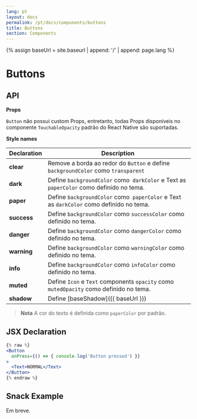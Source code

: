 ```yaml
---
lang: pt
layout: docs
permalink: /pt/docs/components/buttons
title: Buttons
section: Components
---
```

{% assign baseUrl = site.baseurl | append: '/' | append: page.lang %}

# Buttons

## API

**Props**

`Button` não possui custom Props, entretanto, todas Props disponíveis no componente `TouchableOpacity` padrão do React Native são suportadas.

**Style names**

| Declaration | Description |
|-------------|-------------|
| **clear** | Remove a borda ao redor do `Button` e define `backgroundColor` como `transparent` |
| **dark** | Define `backgroundColor` como` darkColor` e Text as `paperColor` como definido no tema. |
| **paper** | Define `backgroundColor` como` paperColor` e Text as `darkColor` como definido no tema. |
| **success** | Define `backgroundColor` como `successColor` como definido no tema. |
| **danger** | Define `backgroundColor` como `dangerColor` como definido no tema. |
| **warning** | Define `backgroundColor` como `warningColor` como definido no tema. |
| **info** | Define `backgroundColor` como `infoColor` como definido no tema. |
| **muted** | Define `Icon` e `Text` components `opacity` como `mutedOpacity` como definido no tema. |
| **shadow** | Define [baseShadow]({{ baseUrl }}) |

> **Nota**
> A cor do texto é definida como `paperColor` por padrão.

## JSX Declaration

``` jsx
{% raw %}
<Button
  onPress={() => { console.log('Button pressed') }}
>
  <Text>NORMAL</Text>
</Button>
{% endraw %}
```

## Snack Example

Em breve.
